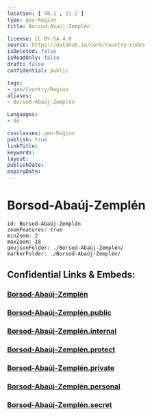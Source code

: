 ```yaml
---
location: [ 48.1 , 21.2 ] 
type: geo-Region
title: Borsod-Abaúj-Zemplén

license: CC BY-SA 4.0
source: https://datahub.io/core/country-codes
isDeleted: false
isReadOnly: false
draft: false
confidential: public

tags:
- geo/Country/Region
aliases:
- Borsod-Abaúj-Zemplén

Languages:
- de

cssclasses: geo-Region
publish: true
linkTitle: 
keywords: 
layout: 
publishDate: 
expiryDate: 
---
```


# Borsod-Abaúj-Zemplén

```leaflet
id: Borsod-Abaúj-Zemplén
zoomFeatures: true 
minZoom: 2 
maxZoom: 18
geojsonFolder: ./Borsod-Abaúj-Zemplén/
markerFolder: ./Borsod-Abaúj-Zemplén/
```


## Confidential Links & Embeds: 

### [Borsod-Abaúj-Zemplén](/_Standards/Earth/Continent/Europe/Europe~East/Hungary/Counties~Hungary/Borsod-Abaúj-Zemplén.md) 

### [Borsod-Abaúj-Zemplén.public](/_public/Earth/Continent/Europe/Europe~East/Hungary/Counties~Hungary/Borsod-Abaúj-Zemplén.public.md) 

### [Borsod-Abaúj-Zemplén.internal](/_internal/Earth/Continent/Europe/Europe~East/Hungary/Counties~Hungary/Borsod-Abaúj-Zemplén.internal.md) 

### [Borsod-Abaúj-Zemplén.protect](/_protect/Earth/Continent/Europe/Europe~East/Hungary/Counties~Hungary/Borsod-Abaúj-Zemplén.protect.md) 

### [Borsod-Abaúj-Zemplén.private](/_private/Earth/Continent/Europe/Europe~East/Hungary/Counties~Hungary/Borsod-Abaúj-Zemplén.private.md) 

### [Borsod-Abaúj-Zemplén.personal](/_personal/Earth/Continent/Europe/Europe~East/Hungary/Counties~Hungary/Borsod-Abaúj-Zemplén.personal.md) 

### [Borsod-Abaúj-Zemplén.secret](/_secret/Earth/Continent/Europe/Europe~East/Hungary/Counties~Hungary/Borsod-Abaúj-Zemplén.secret.md)

